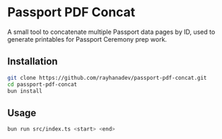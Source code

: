 # Passport PDF Concat

A small tool to concatenate multiple Passport data pages by ID, used
to generate printables for Passport Ceremony prep work.

## Installation

```sh
git clone https://github.com/rayhanadev/passport-pdf-concat.git
cd passport-pdf-concat
bun install
```

## Usage

```sh
bun run src/index.ts <start> <end>
```
